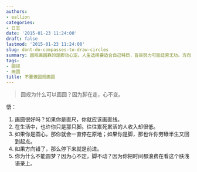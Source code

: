 ```yaml
---
authors:
- eallion
categories:
- 日志
date: '2015-01-23 11:24:00'
draft: false
lastmod: '2015-01-23 11:24:00'
slug: dont-do-compasses-to-draw-circles
summary: 圆规画圆靠的是脚动心定。人生选择要适合自己特质，盲目努力可能徒劳无功。方向错误时停止就是进步。实现梦想需要专注行动，而非空耗时间在无意义的思考上。
tags:
- 圆规
- 画圆
title: 不要做圆规画圆
---
```


> 圆规为什么可以画圆？因为脚在走，心不变。

 悟：

 1. 画圆很好吗？如果你是直尺，你就应该画直线。
 2. 在生活中，也许你只是那只脚。往往累死累活的人收入却很低。
 3. 如果你是圆心，那你就会一直停在原地；如果你是脚，那也许你劳碌半生又回到起点。
 4. 如果方向错了，那么停下来就是前进。
 5. 你为什么不能圆梦？因为心不定，脚不动？因为你把时间都浪费在看这个肤浅语录上。